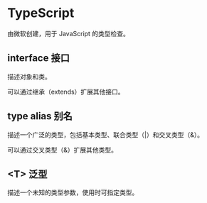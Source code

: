 # TypeScript

由微软创建，用于 JavaScript 的类型检查。

## interface 接口

描述对象和类。

可以通过继承（extends）扩展其他接口。

## type alias 别名

描述一个广泛的类型，包括基本类型、联合类型（|）和交叉类型（&）。

可以通过交叉类型（&）扩展其他类型。

## \<T> 泛型

描述一个未知的类型参数，使用时可指定类型。
